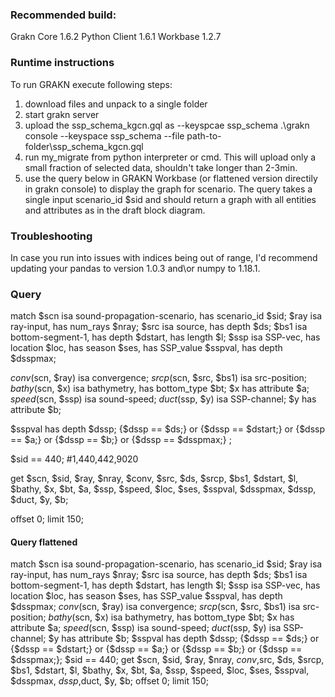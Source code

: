 ### Recommended build:
Grakn Core 1.6.2
Python Client 1.6.1
Workbase 1.2.7

### Runtime instructions
To run GRAKN execute following steps:
1. download files and unpack to a single folder
2. start grakn server
3. upload the ssp_schema_kgcn.gql as --keyspcae ssp_schema
.\grakn console --keyspace ssp_schema --file path-to-folder\ssp_schema_kgcn.gql
4. run my_migrate from python interpreter or cmd. This will upload only a small fraction of selected data, shouldn't take longer than 2-3min.
5. use the query below in GRAKN Workbase (or flattened version directily in grakn console) to display the graph for scenario.
The query takes a single input scenario_id $sid and should return a graph with all entities and attributes as in the draft block diagram.

### Troubleshooting
In case you run into issues with indices being out of range, I'd recommend updating your pandas to version 1.0.3 and\or numpy to 1.18.1.


### Query 
match
$scn isa sound-propagation-scenario, has scenario_id $sid;
$ray isa ray-input, has num_rays $nray; 
$src isa source, has depth $ds; 
$bs1 isa bottom-segment-1, has depth $dstart, has length $l;
$ssp isa SSP-vec, has location $loc, has season $ses, has SSP_value $sspval, has depth $dsspmax;

$conv($scn, $ray) isa convergence;
$srcp($scn, $src, $bs1) isa src-position;
$bathy($scn, $x) isa bathymetry, has bottom_type $bt;
$x has attribute $a;
$speed($scn, $ssp) isa sound-speed;
$duct($ssp, $y) isa SSP-channel;
$y has attribute $b;

$sspval has depth $dssp;
{$dssp == $ds;} or {$dssp == $dstart;} or {$dssp == $a;} or {$dssp == $b;} or {$dssp == $dsspmax;} ;

$sid == 440; #1,440,442,9020

get 
$scn, $sid, $ray, $nray, $conv,
$src, $ds, $srcp, $bs1, $dstart, $l,
$bathy, $x, $bt, $a,
$ssp, $speed, $loc, $ses, $sspval, $dsspmax, $dssp,
$duct, $y, $b;

offset 0; limit 150;

#### Query flattened
match $scn isa sound-propagation-scenario, has scenario_id $sid; $ray isa ray-input, has num_rays $nray; $src isa source, has depth $ds; $bs1 isa bottom-segment-1, has depth $dstart, has length $l; $ssp isa SSP-vec, has location $loc, has season $ses, has SSP_value $sspval, has depth $dsspmax; $conv($scn, $ray) isa convergence; $srcp($scn, $src, $bs1) isa src-position; $bathy($scn, $x) isa bathymetry, has bottom_type $bt; $x has attribute $a; $speed($scn, $ssp) isa sound-speed; $duct($ssp, $y) isa SSP-channel; $y has attribute $b; $sspval has depth $dssp; {$dssp == $ds;} or {$dssp == $dstart;} or {$dssp == $a;} or {$dssp == $b;} or {$dssp == $dsspmax;}; $sid == 440; get $scn, $sid, $ray, $nray, $conv,$src, $ds, $srcp, $bs1, $dstart, $l, $bathy, $x, $bt, $a, $ssp, $speed, $loc, $ses, $sspval, $dsspmax, $dssp,$duct, $y, $b; offset 0; limit 150;